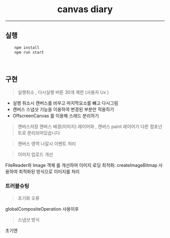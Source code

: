 <h1 align="center">canvas diary
</h1>

****

## 실행
```typescript
    npm install
    npm run start
```

</br>

## 구현
>실행취소 , 다시실행 버튼
30개 제한 (사용자 Ux )
- 실행 취소시 캔버스를 비우고 마지막요소를 뺴고 다시그림
- 캔버스 스냅샷 기능을 이용하여 변경된 부분만 적용하기 
- OffscreenCanvas 를 이용해  스레드 분리하기 

> 캔버스저장
캔버스 배경(이미지) 레이어와 , 캔버스 paint 레이어가 다른 컴포넌트로 분리되어있습니다 

> 캔버스 영역 나갈시 이벤트 처리 

>이미지 업로드 개선 
>
 FileReader와 Image 객체 를 개선하여 
 이미지 로딩 최적화: createImageBitmap 사용하여  최적화된 방식으로 이미지를 처리 
 
### 트러블슈팅
> 초기화 오류
> 
globalCompositeOperation 사용이후 

> 스냅샷 방식 

초기엔 
